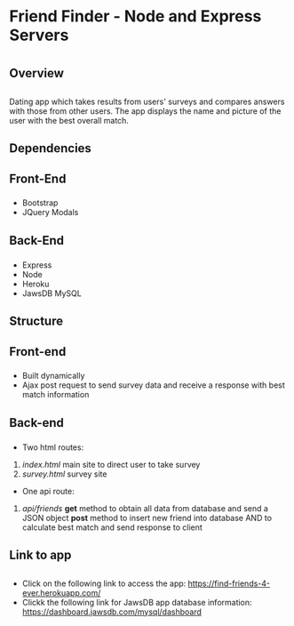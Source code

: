 # Friend Finder - Node and Express Servers <h1>
## Overview<h2>
 Dating app which takes results from users' surveys and compares answers with those from other users. The app displays the name and picture of the user with the best overall match.

## Dependencies<h2>
## Front-End<h3>
* Bootstrap
* JQuery Modals

## Back-End<h3>
* Express
* Node
* Heroku
* JawsDB MySQL

## Structure<h2>
## Front-end<h3>
* Built dynamically 
* Ajax post request to send survey data and receive a response with best match information

## Back-end<h3>
* Two html routes:
1. _index.html_ main site to direct user to take survey
2. _survey.html_ survey site

* One api route:
1. _api/friends_ 
**get** method to obtain all data from database and send a JSON object
**post** method to insert new friend into database AND to calculate best match and send response to client

## Link to app<h2>
* Click on the following link to access the app: https://find-friends-4-ever.herokuapp.com/
* Clickk the following link for JawsDB app database information: https://dashboard.jawsdb.com/mysql/dashboard

